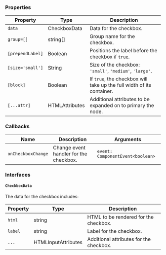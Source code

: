 ### Properties

| Property         | Type                             | Description                                                           |
| ---------------- | -------------------------------- | --------------------------------------------------------------------- |
| `data`           | CheckboxData                     | Data for the checkbox.                                                |
| `group=[]`       | string[]                         | Group name for the checkbox.                                          |
| `[prependLabel]` | Boolean                          | Positions the label before the checkbox if `true`.                    |
| `[size='small']` | String                           | Size of the checkbox: `'small'`, `'medium'`, `'large'`.               |
| `[block]`        | Boolean                          | If `true`, the checkbox will take up the full width of its container. |
| `[...attr] `     | HTMLAttributes<HTMLInputElement> | Additional attributes to be expanded on to primary the node.          |

### Callbacks

| Name               | Description                            | Arguments                        |
| ------------------ | -------------------------------------- | -------------------------------- |
| `onCheckboxChange` | Change event handler for the checkbox. | `event: ComponentEvent<boolean>` |

### Interfaces

#### `CheckboxData`

The data for the checkbox includes:

| Property | Type                | Description                             |
| -------- | ------------------- | --------------------------------------- |
| `html`   | string              | HTML to be rendered for the checkbox.   |
| `label`  | string              | Label for the checkbox.                 |
| `...`    | HTMLInputAttributes | Additional attributes for the checkbox. |
